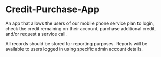 # Credit-Purchase-App

 <p>An app that allows the users of our mobile phone service plan to login, check the credit remaining on their account, purchase additional credit, and/or request a service call.</p>  
 <p>All records should be stored for reporting purposes.   Reports will be available to users logged in using specific admin account details.</p>

